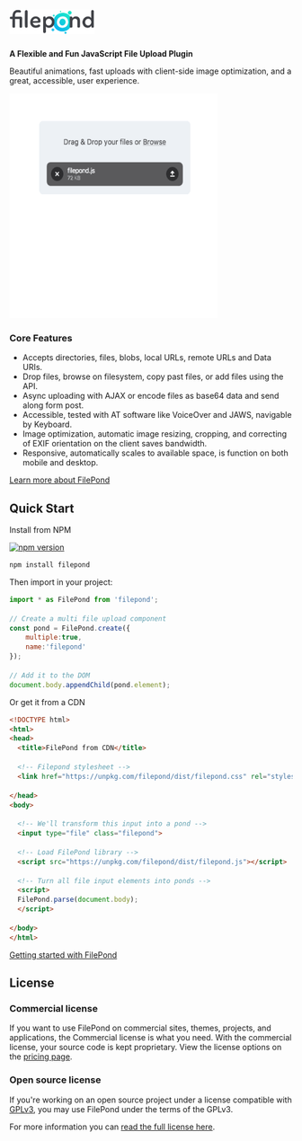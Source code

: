 # <img src="https://github.com/pqina/filepond-github-assets/blob/master/logo.svg" height="44" alt="FilePond"/>

**A Flexible and Fun JavaScript File Upload Plugin**

Beautiful animations, fast uploads with client-side image optimization, and a great, accessible, user experience.

<img src="https://github.com/pqina/filepond-github-assets/blob/master/filepond-animation-01.gif" width="370" height="400" alt=""/>

### Core Features

- Accepts directories, files, blobs, local URLs, remote URLs and Data URIs.
- Drop files, browse on filesystem, copy past files, or add files using the API.
- Async uploading with AJAX or encode files as base64 data and send along form post.
- Accessible, tested with AT software like VoiceOver and JAWS, navigable by Keyboard.
- Image optimization, automatic image resizing, cropping, and correcting of EXIF orientation on the client saves bandwidth.
- Responsive, automatically scales to available space, is function on both mobile and desktop.

[Learn more about FilePond](https://pqina.nl/filepond)


## Quick Start

Install from NPM

[![npm version](https://badge.fury.io/js/filepond.svg)](https://badge.fury.io/js/filepond)

```bash
npm install filepond
```

Then import in your project:

```js
import * as FilePond from 'filepond';

// Create a multi file upload component
const pond = FilePond.create({
    multiple:true,
    name:'filepond'
});

// Add it to the DOM
document.body.appendChild(pond.element);
```

Or get it from a CDN

```html
<!DOCTYPE html>
<html>
<head>
  <title>FilePond from CDN</title>
  
  <!-- Filepond stylesheet -->
  <link href="https://unpkg.com/filepond/dist/filepond.css" rel="stylesheet">
  
</head>
<body>
  
  <!-- We'll transform this input into a pond -->
  <input type="file" class="filepond">
  
  <!-- Load FilePond library -->
  <script src="https://unpkg.com/filepond/dist/filepond.js"></script>

  <!-- Turn all file input elements into ponds -->
  <script>
  FilePond.parse(document.body);
  </script>
  
</body>
</html>
```

[Getting started with FilePond](https://pqina.nl/filepond/docs/patterns/getting-started/)


## License

### Commercial license

If you want to use FilePond on commercial sites, themes, projects, and applications, the Commercial license is what you need. With the commercial license, your source code is kept proprietary. View the license options on the [pricing page](https://pqina.nl/filepond/pricing.html#commercial-license).

### Open source license

If you're working on an open source project under a license compatible with [GPLv3](https://opensource.org/licenses/GPL-3.0), you may use FilePond under the terms of the GPLv3.

For more information you can [read the full license here](https://pqina.nl/filepond/license).

